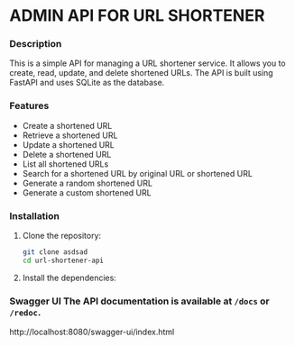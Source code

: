 # ADMIN API FOR URL SHORTENER

### Description
This is a simple API for managing a URL shortener service. It allows you to create, read, update, and delete shortened URLs. The API is built using FastAPI and uses SQLite as the database.

### Features
- Create a shortened URL
- Retrieve a shortened URL
- Update a shortened URL
- Delete a shortened URL
- List all shortened URLs
- Search for a shortened URL by original URL or shortened URL
- Generate a random shortened URL
- Generate a custom shortened URL
  

### Installation
1. Clone the repository:
   ```bash
   git clone asdsad
   cd url-shortener-api
    ```
2. Install the dependencies:



### Swagger UI  The API documentation is available at `/docs` or `/redoc`.
http://localhost:8080/swagger-ui/index.html